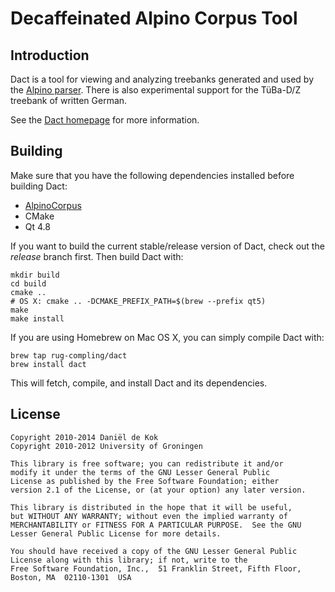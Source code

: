 # Decaffeinated Alpino Corpus Tool

## Introduction

Dact is a tool for viewing and analyzing treebanks generated and used by the
[Alpino parser](http://www.let.rug.nl/~vannoord/alp/Alpino/). There is also
experimental support for the TüBa-D/Z treebank of written German.

See the [Dact homepage](http://rug-compling.github.com/dact/) for more information.

## Building

Make sure that you have the following dependencies installed before building Dact:

 * [AlpinoCorpus](http://github.com/rug-compling/alpinocorpus)
 * CMake
 * Qt 4.8

If you want to build the current stable/release version of Dact, check out the
*release* branch first. Then build Dact with:

    mkdir build
    cd build
    cmake ..
    # OS X: cmake .. -DCMAKE_PREFIX_PATH=$(brew --prefix qt5)
    make
    make install

If you are using Homebrew on Mac OS X, you can simply compile Dact with:

    brew tap rug-compling/dact
    brew install dact

This will fetch, compile, and install Dact and its dependencies.

## License

~~~
Copyright 2010-2014 Daniël de Kok
Copyright 2010-2012 University of Groningen

This library is free software; you can redistribute it and/or
modify it under the terms of the GNU Lesser General Public
License as published by the Free Software Foundation; either
version 2.1 of the License, or (at your option) any later version.

This library is distributed in the hope that it will be useful,
but WITHOUT ANY WARRANTY; without even the implied warranty of
MERCHANTABILITY or FITNESS FOR A PARTICULAR PURPOSE.  See the GNU
Lesser General Public License for more details.

You should have received a copy of the GNU Lesser General Public
License along with this library; if not, write to the 
Free Software Foundation, Inc.,  51 Franklin Street, Fifth Floor,
Boston, MA  02110-1301  USA
~~~
